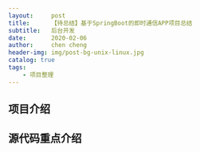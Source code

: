 ```yaml
---
layout:     post
title:      【待总结】基于SpringBoot的即时通信APP项目总结
subtitle:   后台开发
date:       2020-02-06
author:     chen cheng
header-img: img/post-bg-unix-linux.jpg
catalog: true
tags:
    - 项目整理
---
```


## 项目介绍


## 源代码重点介绍